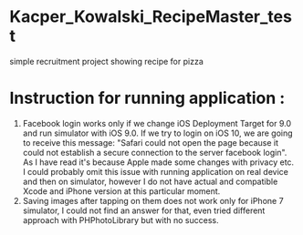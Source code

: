 # Kacper_Kowalski_RecipeMaster_test
simple recruitment project showing recipe for pizza

# Instruction for running application :
1. Facebook login works only if we change iOS Deployment Target for 9.0 and run simulator with iOS 9.0. If we try to login on iOS 10, we are going to receive this message: "Safari could not open the page because it could not establish a secure connection to the server facebook login". As I have read it's because Apple made some changes with privacy etc. I could probably omit this issue with running application on real device and then on simulator, however I do not have actual and compatible Xcode and iPhone version at this particular moment.
2. Saving images after tapping on them does not work only for iPhone 7 simulator, I could not find an answer for that, even tried different approach with PHPhotoLibrary but with no success.


